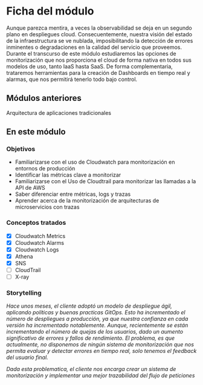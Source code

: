 # Ficha del módulo

Aunque parezca mentira, a veces la observabilidad se deja en un segundo plano en despliegues cloud. Consecuentemente, nuestra visión del estado de la infraestructura se ve nublada, imposibilitando la detección de errores inminentes o degradaciones en la calidad del servicio que proveemos. 
Durante el transcurso de este módulo estudiaremos las opciones de monitorización que nos proporciona el cloud de forma nativa en todos sus modelos de uso, tanto IaaS hasta SaaS. De forma complementaria, trataremos herramientas para la creación de Dashboards en tiempo real y alarmas, que nos permitirá tenerlo todo bajo control.

## Módulos anteriores

Arquitectura de aplicaciones tradicionales
## En este módulo

### Objetivos

* Familiarizarse con el uso de Cloudwatch para monitorización en entornos de producción
* Identificar las métricas clave a monitorizar
* Familiarizarse con el Uso de Cloudtrail para monitorizar las llamadas a la API de AWS
* Saber diferenciar entre métricas, logs y trazas
* Aprender acerca de la monitorización de arquitecturas de microservicios con trazas

### Conceptos tratados

- [x] Cloudwatch Metrics
- [x] Cloudwatch Alarms
- [x] Cloudwatch Logs
- [X] Athena
- [x] SNS
- [ ] CloudTrail 
- [ ] X-ray

### Storytelling

*Hace unos meses, el cliente adoptó un modelo de despliegue ágil, aplicando políticas y buenas practicas GitOps. Esto ha incrementado el número de despliegues a producción, ya que nuestra confianza en cada versión ha incrementado notablemente. Aunque, recientemente se están incrementando el número de quejas de los usuarios, dado un aumento significativo de errores y fallos de rendimiento. El problema, es que actualmente, no disponemos de ningún sistema de monitorización que nos permita evaluar y detectar errores en tiempo real, solo tenemos el feedback del usuario final.*

*Dada esta problematica, el cliente nos encarga crear un sistema de monitorización y implementar una mejor trazabilidad del flujo de peticiones*

